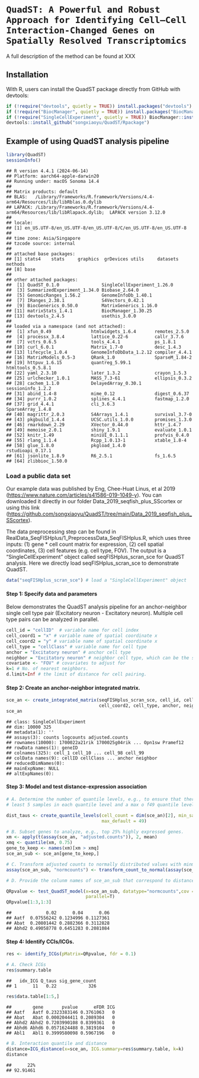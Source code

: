 
# `QuadST: A Powerful and Robust Approach for Identifying Cell–Cell Interaction-Changed Genes on Spatially Resolved Transcriptomics`

A full description of the method can be found at XXX

## Installation

With R, users can install the QuadST package directly from GitHub with
devtools:

``` r
if (!require("devtools", quietly = TRUE)) install.packages("devtools")
if (!require("BiocManager", quietly = TRUE)) install.packages("BiocManager")
if (!require("SingleCellExperiment", quietly = TRUE)) BiocManager::install("SingleCellExperiment")
devtools::install_github("songxiaoyu/QuadST/Rpackage")
```

## Example of using QuadST analysis pipeline

``` r
library(QuadST)
sessionInfo() 
```

    ## R version 4.4.1 (2024-06-14)
    ## Platform: aarch64-apple-darwin20
    ## Running under: macOS Sonoma 14.4
    ## 
    ## Matrix products: default
    ## BLAS:   /Library/Frameworks/R.framework/Versions/4.4-arm64/Resources/lib/libRblas.0.dylib 
    ## LAPACK: /Library/Frameworks/R.framework/Versions/4.4-arm64/Resources/lib/libRlapack.dylib;  LAPACK version 3.12.0
    ## 
    ## locale:
    ## [1] en_US.UTF-8/en_US.UTF-8/en_US.UTF-8/C/en_US.UTF-8/en_US.UTF-8
    ## 
    ## time zone: Asia/Singapore
    ## tzcode source: internal
    ## 
    ## attached base packages:
    ## [1] stats4    stats     graphics  grDevices utils     datasets  methods  
    ## [8] base     
    ## 
    ## other attached packages:
    ##  [1] QuadST_0.1.0                SingleCellExperiment_1.26.0
    ##  [3] SummarizedExperiment_1.34.0 Biobase_2.64.0             
    ##  [5] GenomicRanges_1.56.2        GenomeInfoDb_1.40.1        
    ##  [7] IRanges_2.38.1              S4Vectors_0.42.1           
    ##  [9] BiocGenerics_0.50.0         MatrixGenerics_1.16.0      
    ## [11] matrixStats_1.4.1           BiocManager_1.30.25        
    ## [13] devtools_2.4.5              usethis_3.0.0              
    ## 
    ## loaded via a namespace (and not attached):
    ##  [1] xfun_0.49               htmlwidgets_1.6.4       remotes_2.5.0          
    ##  [4] processx_3.8.4          lattice_0.22-6          callr_3.7.6            
    ##  [7] vctrs_0.6.5             tools_4.4.1             ps_1.8.1               
    ## [10] curl_6.0.1              Matrix_1.7-0            desc_1.4.3             
    ## [13] lifecycle_1.0.4         GenomeInfoDbData_1.2.12 compiler_4.4.1         
    ## [16] MatrixModels_0.5-3      QRank_1.0               SparseM_1.84-2         
    ## [19] httpuv_1.6.15           quantreg_5.99.1         htmltools_0.5.8.1      
    ## [22] yaml_2.3.10             later_1.3.2             crayon_1.5.3           
    ## [25] urlchecker_1.0.1        MASS_7.3-61             ellipsis_0.3.2         
    ## [28] cachem_1.1.0            DelayedArray_0.30.1     sessioninfo_1.2.2      
    ## [31] abind_1.4-8             mime_0.12               digest_0.6.37          
    ## [34] purrr_1.0.2             splines_4.4.1           fastmap_1.2.0          
    ## [37] grid_4.4.1              cli_3.6.3               SparseArray_1.4.8      
    ## [40] magrittr_2.0.3          S4Arrays_1.4.1          survival_3.7-0         
    ## [43] pkgbuild_1.4.4          UCSC.utils_1.0.0        promises_1.3.0         
    ## [46] rmarkdown_2.29          XVector_0.44.0          httr_1.4.7             
    ## [49] memoise_2.0.1           shiny_1.9.1             evaluate_1.0.1         
    ## [52] knitr_1.49              miniUI_0.1.1.1          profvis_0.4.0          
    ## [55] rlang_1.1.4             Rcpp_1.0.13-1           xtable_1.8-4           
    ## [58] glue_1.8.0              pkgload_1.4.0           rstudioapi_0.17.1      
    ## [61] jsonlite_1.8.9          R6_2.5.1                fs_1.6.5               
    ## [64] zlibbioc_1.50.0

### Load a public data set

Our example data was published by Eng, Chee-Huat Linus, et al 2019
(<https://www.nature.com/articles/s41586-019-1049-y>). You can
downloaded it directly in our folder Data_2019_seqfish_plus_SScortex or
using this link
(<https://github.com/songxiaoyu/QuadST/tree/main/Data_2019_seqfish_plus_SScortex>).

The data preprocessing step can be found in
RealData_SeqFISHplus/1_PreprocessData_SeqFISHplus.R, which uses three
inputs: (1) gene \* cell count matrix for expression, (2) cell spatial
coordinates, (3) cell features (e.g. cell type, FOV). The output is a
“SingleCellExperiment” object called seqFISHplus_scran_sce for QuadST
analysis. Here we directly load seqFISHplus_scran_sce to demonstrate
QuadST.

``` r
data("seqFISHplus_scran_sce") # load a "SingleCellExperiment" object
```

#### Step 1: Specify data and parameters

Below demonstrates the QuadST analysis pipeline for an anchor-neighbor
single cell type pair (Excitatory neuron - Excitatory neuron). Multiple
cell type pairs can be analyzed in parallel.

``` r
cell_id = "cellID"  # variable name for cell index
cell_coord1 = "x" # variable name of spatial coordinate x
cell_coord2 = "y" # variable name of spatial coordinate x
cell_type = "cellClass" # variable name for cell type
anchor = "Excitatory neuron" # anchor cell type
neighbor = "Excitatory neuron" # neighbor cell type, which can be the same as anchor or different. 
covariate <- "FOV" # covariates to adjust for 
k=1 # No. of nearest neighbors. 
d.limit=Inf # the limit of distance for cell pairing. 
```

#### Step 2: Create an anchor-neighbor integrated matrix.

``` r
sce_an <- create_integrated_matrix(seqFISHplus_scran_sce, cell_id, cell_coord1, 
                                   cell_coord2, cell_type, anchor, neighbor, k=k, d.limit = d.limit)
sce_an
```

    ## class: SingleCellExperiment 
    ## dim: 10000 325 
    ## metadata(1): ''
    ## assays(3): counts logcounts adjusted.counts
    ## rownames(10000): 1700022a21rik 1700025g04rik ... Opn1sw Pramef12
    ## rowData names(1): geneID
    ## colnames(325): cell_1 cell_10 ... cell_98 cell_99
    ## colData names(9): cellID cellClass ... anchor neighbor
    ## reducedDimNames(0):
    ## mainExpName: NULL
    ## altExpNames(0):

#### Step 3: Model and test distance-expression association

``` r
# A. Determine the number of quantile levels, e.g., to ensure that there are at 
# least 5 samples in each quantile level and a max o f49 quantile levels.

dist_taus <- create_quantile_levels(cell_count = dim(sce_an)[2], min_sample_per_quantile = 5, 
                                    max_default = 49)

# B. Subset genes to analyze, e.g., top 25% highly expressed genes.
xm <- apply(t(assay(sce_an, "adjusted.counts")), 2, mean)
xmq <- quantile(xm, 0.75)
gene_to_keep <- names(xm)[xm > xmq]
sce_an_sub <- sce_an[gene_to_keep,]

# C. Transform adjusted counts to normally distributed values with minmimal zero.
assay(sce_an_sub, "normcounts") <- transform_count_to_normal(assay(sce_an_sub, "adjusted.counts"))

# D. Provide the colunm names of sce_an_sub that correspond to distance, expression values, and covariates to be used for analysis.

QRpvalue <- test_QuadST_model(x=sce_an_sub, datatype="normcounts",cov = covariate, tau = dist_taus, 
                              parallel=T)
QRpvalue[1:3,1:3]
```

    ##             0.02      0.04      0.06
    ## Aatf  0.07556242 0.1234996 0.1127361
    ## Abat  0.20801442 0.2882366 0.3112828
    ## Abhd2 0.49058778 0.6451283 0.2081084

#### Step 4: Identify CCIs/ICGs.

``` r
res <- identify_ICGs(pMatrix=QRpvalue, fdr = 0.1)

# A. Check ICGs
res$summary.table
```

    ##   idx_ICG Q_taus sig_gene_count
    ## 1      11   0.22            326

``` r
res$data.table[1:5,] 
```

    ##        gene       pvalue      eFDR ICG
    ## Aatf   Aatf 0.2323383146 0.3761063   0
    ## Abat   Abat 0.0002044411 0.2089304   0
    ## Abhd2 Abhd2 0.7203990108 0.8399361   0
    ## Abhd6 Abhd6 0.0571624488 0.3819104   0
    ## Abl1   Abl1 0.3999580098 0.5967196   0

``` r
# B. Interaction quantile and distance
distance=ICG_distance(x=sce_an, ICG.summary=res$summary.table, k=k) 
distance
```

    ##      22% 
    ## 92.91461
